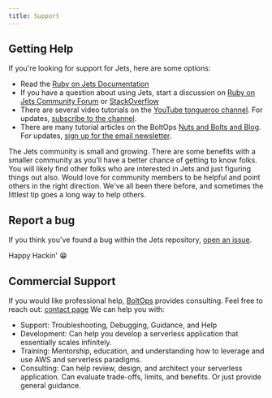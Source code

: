 ```yaml
---
title: Support
---
```


## Getting Help

If you're looking for support for Jets, here are some options:

* Read the [Ruby on Jets Documentation](http://rubyonjets.com)
* If you have a question about using Jets, start a discussion on [Ruby on Jets Community Forum](https://community.rubyonjets.com/) or [StackOverflow](https://stackoverflow.com/questions/tagged/rubyonjets)
* There are several video tutorials on the [YouTube tongueroo channel](https://www.youtube.com/tongueroo). For updates, [subscribe to the channel](https://www.youtube.com/user/tongueroo?sub_confirmation=1).
* There are many tutorial articles on the BoltOps [Nuts and Bolts and Blog](https://blog.boltops.com/).  For updates, [sign up for the email newsletter](http://eepurl.com/c3JcID).

The Jets community is small and growing.  There are some benefits with a smaller community as you’ll have a better chance of getting to know folks. You will likely find other folks who are interested in Jets and just figuring things out also. Would love for community members to be helpful and point others in the right direction. We've all been there before, and sometimes the littlest tip goes a long way to help others.

## Report a bug

If you think you've found a bug within the Jets repository, [open an issue](https://github.com/rubyonjets/jets/issues/new/choose).

Happy Hackin' 😁

## Commercial Support

If you would like professional help, [BoltOps](https://www.boltops.com/) provides consulting. Feel free to reach out: [contact page](https://www.boltops.com/contact)  We can help you with:

* Support: Troubleshooting, Debugging, Guidance, and Help
* Development: Can help you develop a serverless application that essentially scales infinitely.
* Training: Mentorship, education, and understanding how to leverage and use AWS and serverless paradigms.
* Consulting: Can help review, design, and architect your serverless application. Can evaluate trade-offs, limits, and benefits. Or just provide general guidance.

